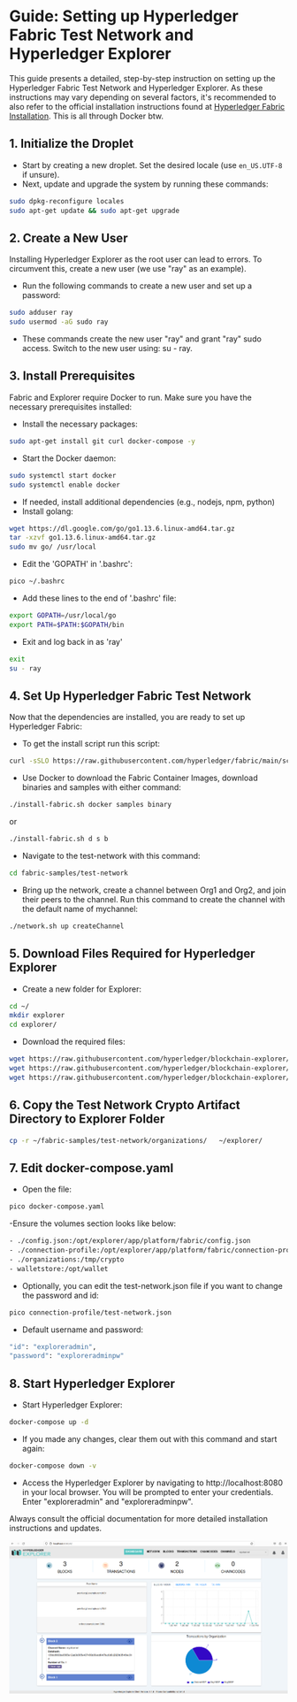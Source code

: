 # Guide: Setting up Hyperledger Fabric Test Network and Hyperledger Explorer

This guide presents a detailed, step-by-step instruction on setting up the Hyperledger Fabric Test Network and Hyperledger Explorer. As these instructions may vary depending on several factors, it's recommended to also refer to the official installation instructions found at [Hyperledger Fabric Installation](https://hyperledger-fabric.readthedocs.io/en/latest/install.html). This is all through Docker btw.

## 1. Initialize the Droplet

- Start by creating a new droplet. Set the desired locale (use `en_US.UTF-8` if unsure).
- Next, update and upgrade the system by running these commands:

```bash
sudo dpkg-reconfigure locales
sudo apt-get update && sudo apt-get upgrade
```

## 2. Create a New User
Installing Hyperledger Explorer as the root user can lead to errors. To circumvent this, create a new user (we use "ray" as an example).

- Run the following commands to create a new user and set up a password:
```bash
sudo adduser ray
sudo usermod -aG sudo ray
```
- These commands create the new user "ray" and grant "ray" sudo access. Switch to the new user using: su - ray.

## 3. Install Prerequisites
Fabric and Explorer require Docker to run. Make sure you have the necessary prerequisites installed:

- Install the necessary packages:

```bash
sudo apt-get install git curl docker-compose -y
```
- Start the Docker daemon:

```bash
sudo systemctl start docker
sudo systemctl enable docker
``````

- If needed, install additional dependencies (e.g., nodejs, npm, python)
- Install golang:

```bash
wget https://dl.google.com/go/go1.13.6.linux-amd64.tar.gz
tar -xzvf go1.13.6.linux-amd64.tar.gz
sudo mv go/ /usr/local
```
- Edit the 'GOPATH' in '.bashrc':
```bash
pico ~/.bashrc
```
- Add these lines to the end of '.bashrc' file:
```bash
export GOPATH=/usr/local/go
export PATH=$PATH:$GOPATH/bin
```
- Exit and log back in as 'ray'
```bash
exit
su - ray
```

## 4. Set Up Hyperledger Fabric Test Network
Now that the dependencies are installed, you are ready to set up Hyperledger Fabric:
- To get the install script run this script:

```bash
curl -sSLO https://raw.githubusercontent.com/hyperledger/fabric/main/scripts/install-fabric.sh && chmod +x install-fabric.sh
```
- Use Docker to download the Fabric Container Images, download binaries and samples with either command:

```bash
./install-fabric.sh docker samples binary
```
or
```bash
./install-fabric.sh d s b
```

- Navigate to the test-network with this command:
```bash
cd fabric-samples/test-network
```
- Bring up the network, create a channel between Org1 and Org2, and join their peers to the channel. Run this command to create the channel with the default name of mychannel:
```bash
./network.sh up createChannel
```

## 5. Download Files Required for Hyperledger Explorer
- Create a new folder for Explorer:

```bash
cd ~/
mkdir explorer
cd explorer/
```

- Download the required files:
```bash
wget https://raw.githubusercontent.com/hyperledger/blockchain-explorer/master/examples/net1/config.json
wget https://raw.githubusercontent.com/hyperledger/blockchain-explorer/master/examples/net1/connection-profile/test-network.json -P connection-profile
wget https://raw.githubusercontent.com/hyperledger/blockchain-explorer/master/docker-compose.yaml
```
## 6. Copy the Test Network Crypto Artifact Directory to Explorer Folder
```bash
cp -r ~/fabric-samples/test-network/organizations/   ~/explorer/
```
## 7. Edit docker-compose.yaml
- Open the file:
```bash
pico docker-compose.yaml
```

-Ensure the volumes section looks like below:
```bash
- ./config.json:/opt/explorer/app/platform/fabric/config.json
- ./connection-profile:/opt/explorer/app/platform/fabric/connection-profile
- ./organizations:/tmp/crypto
- walletstore:/opt/wallet
```

- Optionally, you can edit the test-network.json file if you want to change the password and id:
```bash
pico connection-profile/test-network.json
```

- Default username and password:
```bash
"id": "exploreradmin",
"password": "exploreradminpw"
```

## 8. Start Hyperledger Explorer
- Start Hyperledger Explorer:
```bash
docker-compose up -d
```

- If you made any changes, clear them out with this command and start again:
```bash
docker-compose down -v
```



- Access the Hyperledger Explorer by navigating to http://localhost:8080 in your local browser. You will be prompted to enter your credentials. Enter "exploreradmin" and "exploreradminpw".

Always consult the official documentation for more detailed installation instructions and updates.

![specialization-certificate](https://github.com/raybeecham/HyperLedgerFabric/blob/main/assets/Hyperledger%20Explorer.png)
